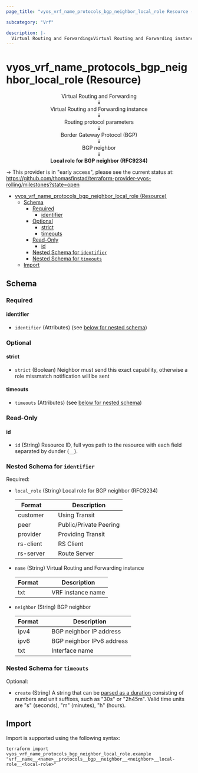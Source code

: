 ```yaml
---
page_title: "vyos_vrf_name_protocols_bgp_neighbor_local_role Resource - vyos"

subcategory: "Vrf"

description: |-
  Virtual Routing and Forwarding⯯Virtual Routing and Forwarding instance⯯Routing protocol parameters⯯Border Gateway Protocol (BGP)⯯BGP neighbor⯯Local role for BGP neighbor (RFC9234)
---
```


# vyos_vrf_name_protocols_bgp_neighbor_local_role (Resource)
<center>


Virtual Routing and Forwarding  
⯯  
Virtual Routing and Forwarding instance  
⯯  
Routing protocol parameters  
⯯  
Border Gateway Protocol (BGP)  
⯯  
BGP neighbor  
⯯  
**Local role for BGP neighbor (RFC9234)**


</center>

-> This provider is in "early access", please see the current status at: https://github.com/thomasfinstad/terraform-provider-vyos-rolling/milestones?state=open

<!--TOC-->

- [vyos_vrf_name_protocols_bgp_neighbor_local_role (Resource)](#vyos_vrf_name_protocols_bgp_neighbor_local_role-resource)
  - [Schema](#schema)
    - [Required](#required)
      - [identifier](#identifier)
    - [Optional](#optional)
      - [strict](#strict)
      - [timeouts](#timeouts)
    - [Read-Only](#read-only)
      - [id](#id)
    - [Nested Schema for `identifier`](#nested-schema-for-identifier)
    - [Nested Schema for `timeouts`](#nested-schema-for-timeouts)
  - [Import](#import)

<!--TOC-->

<!-- schema generated by tfplugindocs -->
## Schema

### Required

#### identifier
- `identifier` (Attributes) (see [below for nested schema](#nestedatt--identifier))

### Optional

#### strict
- `strict` (Boolean) Neighbor must send this exact capability, otherwise a role missmatch notification will be sent
#### timeouts
- `timeouts` (Attributes) (see [below for nested schema](#nestedatt--timeouts))

### Read-Only

#### id
- `id` (String) Resource ID, full vyos path to the resource with each field separated by dunder (`__`).

<a id="nestedatt--identifier"></a>
### Nested Schema for `identifier`

Required:

- `local_role` (String) Local role for BGP neighbor (RFC9234)

    |  Format     &emsp;|  Description             |
    |-------------|--------------------------|
    |  customer   &emsp;|  Using Transit           |
    |  peer       &emsp;|  Public/Private Peering  |
    |  provider   &emsp;|  Providing Transit       |
    |  rs-client  &emsp;|  RS Client               |
    |  rs-server  &emsp;|  Route Server            |
- `name` (String) Virtual Routing and Forwarding instance

    |  Format  &emsp;|  Description        |
    |----------|---------------------|
    |  txt     &emsp;|  VRF instance name  |
- `neighbor` (String) BGP neighbor

    |  Format  &emsp;|  Description                |
    |----------|-----------------------------|
    |  ipv4    &emsp;|  BGP neighbor IP address    |
    |  ipv6    &emsp;|  BGP neighbor IPv6 address  |
    |  txt     &emsp;|  Interface name             |


<a id="nestedatt--timeouts"></a>
### Nested Schema for `timeouts`

Optional:

- `create` (String) A string that can be [parsed as a duration](https://pkg.go.dev/time#ParseDuration) consisting of numbers and unit suffixes, such as &#34;30s&#34; or &#34;2h45m&#34;. Valid time units are &#34;s&#34; (seconds), &#34;m&#34; (minutes), &#34;h&#34; (hours).

## Import

Import is supported using the following syntax:

```shell
terraform import vyos_vrf_name_protocols_bgp_neighbor_local_role.example "vrf__name__<name>__protocols__bgp__neighbor__<neighbor>__local-role__<local-role>"
```
